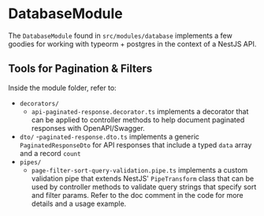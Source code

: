 # DatabaseModule

The `DatabaseModule` found in `src/modules/database` implements a few goodies for working with typeorm + postgres in the context of a NestJS API.

## Tools for Pagination & Filters

Inside the module folder, refer to: 

- `decorators/`
  - `api-paginated-response.decorator.ts` implements a decorator that can be applied to controller methods to help document paginated responses with OpenAPI/Swagger.
- `dto/`
  -`paginated-response.dto.ts` implements a generic `PaginatedResponseDto` for API responses that include a typed `data` array and a record `count`
- `pipes/`
  - `page-filter-sort-query-validation.pipe.ts` implements a custom validation pipe that extends NestJS' `PipeTransform` class that can be used by controller methods to validate query strings that specify sort and filter params. Refer to the doc comment in the code for more details and a usage example.
